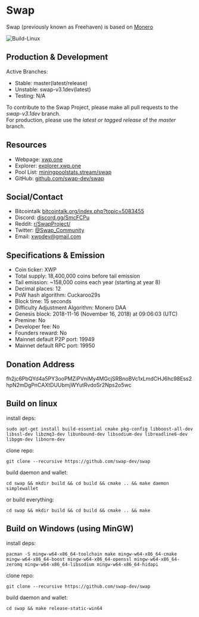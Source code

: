 # Swap

Swap (previously known as Freehaven) is based on [Monero](README_original.md)

![Build-Linux](https://github.com/swap-dev/swap/workflows/Build-Linux/badge.svg)

## Production & Development

Active Branches:
- Stable: master(latest/release)
- Unstable: swap-v3.1dev(latest)
- Testing: N/A

To contribute to the Swap Project, please make all pull requests to the _swap-v3.1dev_ branch.<br/>
For production, please use the _latest or tagged release_ of the _master_ branch.

## Resources

- Webpage: [xwp.one](https://xwp.one)
- Explorer: [explorer.xwp.one](https://explorer.xwp.one)
- Pool List: [miningpoolstats.stream/swap](https://miningpoolstats.stream/swap)
- GitHub: [github.com/swap-dev/swap](https://github.com/swap-dev/swap)

## Social/Contact

- Bitcointalk [bitcointalk.org/index.php?topic=5083455](https://bitcointalk.org/index.php?topic=5083455)
- Discord: [discord.gg/SmcFCPu](https://discord.gg/SmcFCPu)
- Reddit: [r/SwapProject/](https://www.reddit.com/r/SwapProject/)
- Twitter: [@Swap_Community](https://twitter.com/Swap_Community)
- Email: xwpdev@gmail.com

## Specifications & Emission

- Coin ticker: XWP
- Total supply: 18,400,000 coins before tail emission
- Tail emission: ~158,000 coins each year (starting at year 8)
- Decimal places: 12
- PoW hash algorithm: Cuckaroo29s
- Block time: 15 seconds
- Difficulty Adjustment Algorithm: Monero DAA
- Genesis block: 2018-11-16 (November 16, 2018) at 09:06:03 (UTC)
- Premine: No
- Developer fee: No
- Founders reward: No
- Mainnet default P2P port: 19949
- Mainnet default RPC port: 19950

## Donation Address
fh2jc6PbQYd4a5PY3ooPMZiPVniMy4MGcjSRBnoBVc1xLmdCHJ6hc98Ess2hpN2mDgPnCAXtDUUbmjWYutRvdoSr2Nps2o5wc

## Build on linux

install deps:

`sudo apt-get install build-essential cmake pkg-config libboost-all-dev libssl-dev libzmq3-dev libunbound-dev libsodium-dev libreadline6-dev libpgm-dev libnorm-dev`

clone repo:

`git clone --recursive https://github.com/swap-dev/swap`

build daemon and wallet:

`cd swap && mkdir build && cd build && cmake .. && make daemon simplewallet`

or build everything:

`cd swap && mkdir build && cd build && cmake .. && make`

## Build on Windows (using MinGW)

install deps:

`pacman -S mingw-w64-x86_64-toolchain make mingw-w64-x86_64-cmake mingw-w64-x86_64-boost mingw-w64-x86_64-openssl mingw-w64-x86_64-zeromq mingw-w64-x86_64-libsodium mingw-w64-x86_64-hidapi`

clone repo:

`git clone --recursive https://github.com/swap-dev/swap`

build daemon and wallet:

`cd swap && make release-static-win64`

